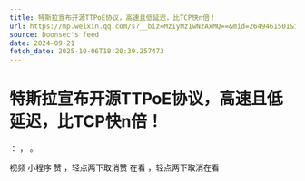```yaml
---
title: 特斯拉宣布开源TTPoE协议，高速且低延迟，比TCP快n倍！
url: https://mp.weixin.qq.com/s?__biz=MzIyMzIwNzAxMQ==&mid=2649461501&idx=1&sn=b29ea7542cd7fef70c39a64fd459816b
source: Doonsec's feed
date: 2024-09-21
fetch_date: 2025-10-06T18:20:39.257473
---
```


# 特斯拉宣布开源TTPoE协议，高速且低延迟，比TCP快n倍！

：
，
。

视频
小程序
赞
，轻点两下取消赞
在看
，轻点两下取消在看